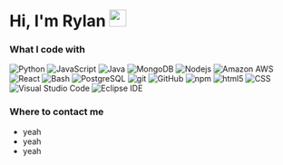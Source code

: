 # Hi, I'm Rylan <img src="https://raw.githubusercontent.com/MartinHeinz/MartinHeinz/master/wave.gif" width="30px">

### What I code with

<p>
  
  <img alt="Python" src="https://img.shields.io/badge/-Python-3776AB?style=flat-square&logo=java&logoColor=white" />
  
  <img alt="JavaScript" src="https://img.shields.io/badge/-JavaScript-F7DF1E?style=flat-square&logo=javascript&logoColor=white"/>
 
  <img alt="Java" src="https://img.shields.io/badge/-Java-007396?style=flat-square&logo=java&logoColor=white" />
  
  <img alt="MongoDB" src="https://img.shields.io/badge/-MongoDB-13aa52?style=flat-square&logo=mongodb&logoColor=white" />
  
  <img alt="Nodejs" src="https://img.shields.io/badge/-Nodejs-43853d?style=flat-square&logo=Node.js&logoColor=white" />
  
  <img alt="Amazon AWS" src="https://img.shields.io/badge/-AWS-232F3E?style=flat-square&logo=amazon-aws&logoColor=white" />
   
  <img alt="React" src="https://img.shields.io/badge/-React-45b8d8?style=flat-square&logo=react&logoColor=white" />
  
  <img alt="Bash" src="https://img.shields.io/badge/-Bash-4EAA25?style=flat-square&logo=gnu-bash&logoColor=white" />
  
  <img alt="PostgreSQL" src="https://img.shields.io/badge/-PostgreSQL-336791?style=flat-square&logo=postgresql&logoColor=white" />

  <img alt="git" src="https://img.shields.io/badge/-Git-F05032?style=flat-square&logo=git&logoColor=white" />

  <img alt="GitHub" src="https://img.shields.io/badge/-GitHub-181717?style=flat-square&logo=github&logoColor=white" />
  
  <img alt="npm" src="https://img.shields.io/badge/-npm-CB3837?style=flat-square&logo=npm&logoColor=white" />
  
  <img alt="html5" src="https://img.shields.io/badge/-HTML5-E34F26?style=flat-square&logo=html5&logoColor=white" />

  <img alt="CSS" src="https://img.shields.io/badge/-CSS-1572B6?style=flat-square&logo=css3&logoColor=white" />
  
  <img alt="Visual Studio Code" src="https://img.shields.io/badge/-Visual_Studio_Code-007ACC?style=flat-square&logo=visual-studio-code&logoColor=white" />
  
  <img alt="Eclipse IDE" src="https://img.shields.io/badge/-Eclipse_IDE-2C2255?style=flat-square&logo=eclipse-ide&logoColor=white" />

</p>

### Where to contact me

- yeah
- yeah
- yeah



<!--
**rylan04/rylan04** is a ✨ _special_ ✨ repository because its `README.md` (this file) appears on your GitHub profile.

Here are some ideas to get you started:

- 🔭 I’m currently working on ...
- 🌱 I’m currently learning ...
- 👯 I’m looking to collaborate on ...
- 🤔 I’m looking for help with ...
- 💬 Ask me about ...
- 📫 How to reach me: ...
- 😄 Pronouns: ...
- ⚡ Fun fact: ...
-->

